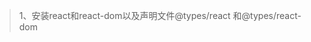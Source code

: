 <!--
 * @功能描述: 
 * @作者: 高云蛟
 * @Date: 2019-08-25 17:09:50
 -->
> 1、安装react和react-dom以及声明文件@types/react 和@types/react-dom
